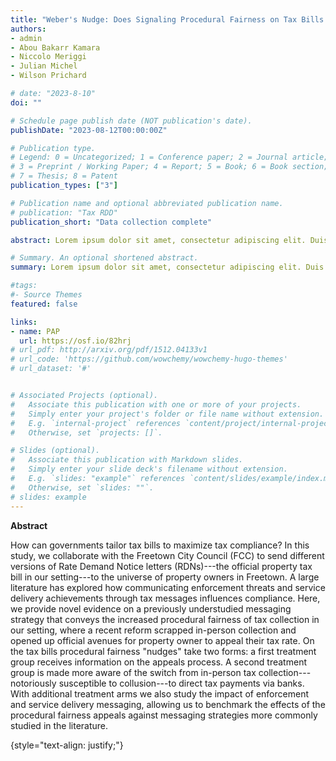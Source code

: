 ```yaml
---
title: "Weber's Nudge: Does Signaling Procedural Fairness on Tax Bills Increase Compliance?"
authors:
- admin
- Abou Bakarr Kamara
- Niccolo Meriggi
- Julian Michel
- Wilson Prichard

# date: "2023-8-10"
doi: ""

# Schedule page publish date (NOT publication's date).
publishDate: "2023-08-12T00:00:00Z"

# Publication type.
# Legend: 0 = Uncategorized; 1 = Conference paper; 2 = Journal article;
# 3 = Preprint / Working Paper; 4 = Report; 5 = Book; 6 = Book section;
# 7 = Thesis; 8 = Patent
publication_types: ["3"]

# Publication name and optional abbreviated publication name.
# publication: "Tax RDD"
publication_short: "Data collection complete"

abstract: Lorem ipsum dolor sit amet, consectetur adipiscing elit. Duis posuere tellus ac convallis placerat. Proin tincidunt magna sed ex sollicitudin condimentum. Sed ac faucibus dolor, scelerisque sollicitudin nisi. Cras purus urna, suscipit quis sapien eu, pulvinar tempor diam. Quisque risus orci, mollis id ante sit amet, gravida egestas nisl. Sed ac tempus magna. Proin in dui enim. Donec condimentum, sem id dapibus fringilla, tellus enim condimentum arcu, nec volutpat est felis vel metus. Vestibulum sit amet erat at nulla eleifend gravida.

# Summary. An optional shortened abstract.
summary: Lorem ipsum dolor sit amet, consectetur adipiscing elit. Duis posuere tellus ac convallis placerat. Proin tincidunt magna sed ex sollicitudin condimentum.

#tags:
#- Source Themes
featured: false

links:
- name: PAP
  url: https://osf.io/82hrj
# url_pdf: http://arxiv.org/pdf/1512.04133v1
# url_code: 'https://github.com/wowchemy/wowchemy-hugo-themes'
# url_dataset: '#'


# Associated Projects (optional).
#   Associate this publication with one or more of your projects.
#   Simply enter your project's folder or file name without extension.
#   E.g. `internal-project` references `content/project/internal-project/index.md`.
#   Otherwise, set `projects: []`.

# Slides (optional).
#   Associate this publication with Markdown slides.
#   Simply enter your slide deck's filename without extension.
#   E.g. `slides: "example"` references `content/slides/example/index.md`.
#   Otherwise, set `slides: ""`.
# slides: example
---
```

**Abstract**

How can governments tailor tax bills to maximize tax compliance? In this study, we collaborate with the Freetown City Council (FCC) to send different versions of Rate Demand Notice letters (RDNs)---the official property tax bill in our setting---to the universe of property owners in Freetown.  A large literature has explored how communicating enforcement threats and service delivery achievements through tax messages influences compliance. Here, we provide novel evidence on a previously understudied messaging strategy that conveys the increased procedural fairness of tax collection in our setting, where a recent reform scrapped in-person collection and opened up official avenues for property owner to appeal their tax rate. On the tax bills procedural fairness "nudges" take two forms: a first treatment group receives information on the appeals process. A second treatment group is made more aware of the switch from in-person tax collection---notoriously susceptible to collusion---to direct tax payments via banks. With additional treatment arms we also study the impact of enforcement and service delivery messaging, allowing us to benchmark the effects of the procedural fairness appeals against messaging strategies more commonly studied in the literature. 

{style="text-align: justify;"}